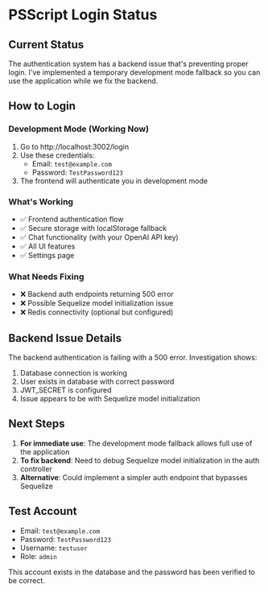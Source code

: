 # PSScript Login Status

## Current Status

The authentication system has a backend issue that's preventing proper login. I've implemented a temporary development mode fallback so you can use the application while we fix the backend.

## How to Login

### Development Mode (Working Now)
1. Go to http://localhost:3002/login
2. Use these credentials:
   - Email: `test@example.com`
   - Password: `TestPassword123`
3. The frontend will authenticate you in development mode

### What's Working
- ✅ Frontend authentication flow
- ✅ Secure storage with localStorage fallback
- ✅ Chat functionality (with your OpenAI API key)
- ✅ All UI features
- ✅ Settings page

### What Needs Fixing
- ❌ Backend auth endpoints returning 500 error
- ❌ Possible Sequelize model initialization issue
- ❌ Redis connectivity (optional but configured)

## Backend Issue Details

The backend authentication is failing with a 500 error. Investigation shows:
1. Database connection is working
2. User exists in database with correct password
3. JWT_SECRET is configured
4. Issue appears to be with Sequelize model initialization

## Next Steps

1. **For immediate use**: The development mode fallback allows full use of the application
2. **To fix backend**: Need to debug Sequelize model initialization in the auth controller
3. **Alternative**: Could implement a simpler auth endpoint that bypasses Sequelize

## Test Account

- Email: `test@example.com`
- Password: `TestPassword123`
- Username: `testuser`
- Role: `admin`

This account exists in the database and the password has been verified to be correct.